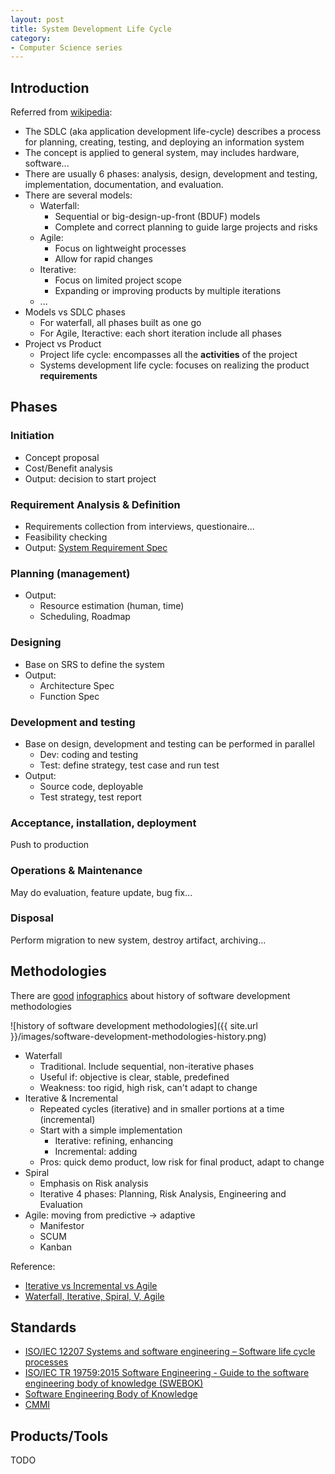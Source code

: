 ```yaml
---
layout: post
title: System Development Life Cycle
category:
- Computer Science series
---
```


## Introduction

Referred from [wikipedia](https://en.wikipedia.org/wiki/Systems_development_life_cycle):

- The SDLC (aka application development life-cycle) describes a process for planning, creating, testing,
and deploying an information system
- The concept is applied to general system, may includes hardware, software...
- There are usually 6 phases: analysis, design, development and testing, implementation, documentation,
and evaluation.
- There are several models:
  - Waterfall:
    - Sequential or big-design-up-front (BDUF) models
    - Complete and correct planning to guide large projects and risks
  - Agile:
    - Focus on lightweight processes
    - Allow for rapid changes
  - Iterative:
    - Focus on limited project scope
    - Expanding or improving products by multiple iterations
  - ...
- Models vs SDLC phases
  - For waterfall, all phases built as one go
  - For Agile, Iteractive: each short iteration include all phases
- Project vs Product
  - Project life cycle: encompasses all the **activities** of the project
  - Systems development life cycle: focuses on realizing the product **requirements**

## Phases

### Initiation

- Concept proposal
- Cost/Benefit analysis
- Output: decision to start project

### Requirement Analysis & Definition

- Requirements collection from interviews, questionaire...
- Feasibility checking
- Output: [System Requirement Spec](https://en.wikipedia.org/wiki/Software_requirements_specification)

### Planning (management)

- Output:
  - Resource estimation (human, time)
  - Scheduling, Roadmap

### Designing

- Base on SRS to define the system
- Output:
  - Architecture Spec
  - Function Spec

### Development and testing

- Base on design, development and testing can be performed in parallel
  - Dev: coding and testing
  - Test: define strategy, test case and run test
- Output:
  - Source code, deployable
  - Test strategy, test report

### Acceptance, installation, deployment

Push to production

### Operations & Maintenance

May do evaluation, feature update, bug fix...

### Disposal

Perform migration to new system, destroy artifact, archiving...

## Methodologies

There are [good](https://intetics.com/blog/a-brief-history-of-software-development-methodologies)
[infographics](https://www.hexacta.com/2018/02/05/timeline-of-software-development-methodologies/)
about history of software development methodologies

![history of software development methodologies]({{ site.url }}/images/software-development-methodologies-history.png)

- Waterfall
  - Traditional. Include sequential, non-iterative phases
  - Useful if: objective is clear, stable, predefined
  - Weakness: too rigid, high risk, can't adapt to change
- Iterative & Incremental
  - Repeated cycles (iterative) and in smaller portions at a time (incremental)
  - Start with a simple implementation
    - Iterative: refining, enhancing
    - Incremental: adding
  - Pros: quick demo product, low risk for final product, adapt to change
- Spiral
  - Emphasis on Risk analysis
  - Iterative 4 phases: Planning, Risk Analysis, Engineering and Evaluation
- Agile: moving from predictive -> adaptive
  - Manifestor
  - SCUM
  - Kanban

Reference:

- [Iterative vs Incremental vs Agile](https://availagility.co.uk/2009/12/22/fidelity-the-lost-dimension-of-the-iron-triangle/)
- [Waterfall, Iterative, Spiral, V, Agile](https://medium.com/existek/sdlc-models-explained-agile-waterfall-v-shaped-iterative-spiral-e3f012f390c5)

## Standards

- [ISO/IEC 12207 Systems and software engineering – Software life cycle processes](https://en.wikipedia.org/wiki/ISO/IEC_12207)
- [ISO/IEC TR 19759:2015 Software Engineering - Guide to the software engineering body of knowledge (SWEBOK)](https://www.iso.org/standard/67604.html)
- [Software Engineering Body of Knowledge](https://en.wikipedia.org/wiki/Software_Engineering_Body_of_Knowledge)
- [CMMI](https://en.wikipedia.org/wiki/Capability_Maturity_Model_Integration)

## Products/Tools

TODO